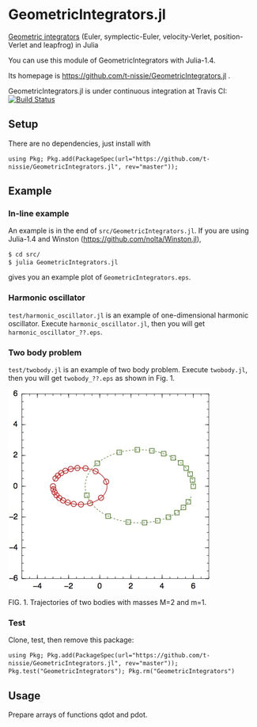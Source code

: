 GeometricIntegrators.jl
=======================
[Geometric integrators](https://en.wikipedia.org/wiki/Geometric_integrator)
(Euler, symplectic-Euler, velocity-Verlet, position-Verlet and leapfrog) in Julia

You can use this module of GeometricIntegrators with Julia-1.4.

Its homepage is https://github.com/t-nissie/GeometricIntegrators.jl .

GeometricIntegrators.jl is under continuous integration at Travis CI:
[![Build Status](https://travis-ci.org/t-nissie/GeometricIntegrators.jl.svg?branch=master)](https://travis-ci.org/t-nissie/GeometricIntegrators.jl)

## Setup
There are no dependencies, just install with

    using Pkg; Pkg.add(PackageSpec(url="https://github.com/t-nissie/GeometricIntegrators.jl", rev="master"));

## Example
### In-line example
An example is in the end of `src/GeometricIntegrators.jl`.
If you are using Julia-1.4 and
Winston (https://github.com/nolta/Winston.jl),

    $ cd src/
    $ julia GeometricIntegrators.jl

gives you an example plot of `GeometricIntegrators.eps`.

### Harmonic oscillator
`test/harmonic_oscillator.jl` is an example of one-dimensional harmonic oscillator.
Execute `harmonic_oscillator.jl`, then you will get `harmonic_oscillator_??.eps`.

### Two body problem
`test/twobody.jl` is an example of two body problem.
Execute `twobody.jl`, then you will get `twobody_??.eps` as shown in Fig. 1.

![twobody](https://raw.githubusercontent.com/t-nissie/GeometricIntegrators.jl/master/docs/twobody.jpg "two body problem")

FIG. 1. Trajectories of two bodies with masses M=2 and m=1.

### Test
Clone, test, then remove this package:

    using Pkg; Pkg.add(PackageSpec(url="https://github.com/t-nissie/GeometricIntegrators.jl", rev="master")); Pkg.test("GeometricIntegrators"); Pkg.rm("GeometricIntegrators")

## Usage
Prepare arrays of functions qdot and pdot.
